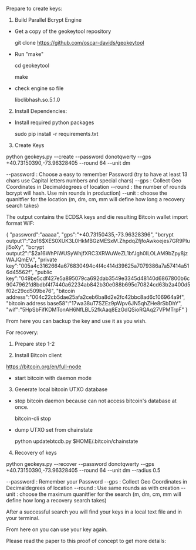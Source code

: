 Prepare to create keys:

1. Build Parallel Bcrypt Engine 

- Get a copy of the geokeytool repository

  git clone https://github.com/oscar-davids/geokeytool

- Run "make"

  cd geokeytool
  
  make
  
- check engine so file 
 
  libclibhash.so.5.1.0
 
2. Install Dependencies:

- Install required python packages

  sudo pip install -r requirements.txt
  
3. Create Keys

python geokeys.py --create --password donotqwerty --gps +40.73150390,-73.96328405 --round 64 --unit dm

--password : Choose a easy to remember Password (try to have at least 13 chars use Capital letters numbers and special chars)
--gps : Collect Geo Coordinates in Decimaldegrees of location 
--round : the number of rounds bcrypt will hash. Use min rounds in production)
--unit : choose the quanitfier for the location (m, dm, cm, mm will define how long a recovery search takes)

The output contains the ECDSA keys and die resulting Bitcoin wallet import format WIF:

{
"password":"aaaaa", 
"gps":"+40.73150435,-73.96328396", 
"bcrypt output1":"$2a$16$XES0XUK3L0HkMBGzMESxM.ZhpdqZfjfoAwkoejes7GR9Plujl5oXy", 
"bcrypt output2":"$2a$16$WhPiWUSyWhjfXRC3XRWuWeZL1bfJgh0ILOLAM9bZpy8jzWAJQmEV.", 
"private key":"005a4c3162664a676830494c4f4c414d39625a7079386a7a57414a516d45562f", 
"public key":"049be5cdf427e5a895079ca692dab3549e3345d48140d6867800b6c9047962fd8bdbf4f7440a62234ab842b30e088b695c70824cd63b2a400d5f02c29cd509be76", 
"bitcoin address":"004c22cb5dae25afa2ceb6ba8d2e2fc42bbc8ad6c106964a9f", 
"bitcoin address base58":"17wa38uT7SZEz9pWpv6JN5qhZHe8rSbDhY", 
"wif":"5HpSbFifKDMTonAH6NfLBL52fkAaq8EzGdQSioRQAq27VPMTrpF"
}

From here you can backup the key and use it as you wish.


For recovery:

1. Prepare step 1-2 

2. Install Bitcoin client 

  https://bitcoin.org/en/full-node
  
- start bitcoin with daemon mode


3. Generate local bitcoin UTXO database 

- stop bitcoin daemon because can not access bitcoin's database at once.
  
  bitcoin-cli stop
 
- dump UTXO set from chainstate
  
  python updatebtcdb.py $HOME/.bitcoin/chainstate
  
4. Recovery of keys
  
  python geokeys.py --recover --password donotqwerty --gps +40.73150390,-73.96328405 --round 64 --unit dm --radius 0.5
  
  --password :  Remember your Password 
--gps : Collect Geo Coordinates in Decimaldegrees of location 
--round : Use same rounds as with creation
--unit : choose the maximum quanitfier for the search (m, dm, cm, mm will define how long a recovery search takes)
  
After a successful search you will find your keys in a local text file and in your terminal.

From here on you can use your key again.

Please read the paper to this proof of concept to get more details:


  


